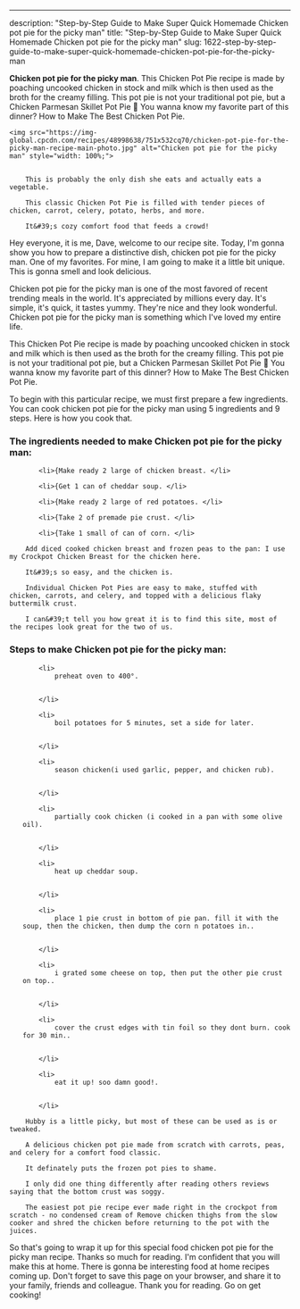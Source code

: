 ---
description: "Step-by-Step Guide to Make Super Quick Homemade Chicken pot pie for the picky man"
title: "Step-by-Step Guide to Make Super Quick Homemade Chicken pot pie for the picky man"
slug: 1622-step-by-step-guide-to-make-super-quick-homemade-chicken-pot-pie-for-the-picky-man

<p>
	<strong>Chicken pot pie for the picky man</strong>. 
	This Chicken Pot Pie recipe is made by poaching uncooked chicken in stock and milk which is then used as the broth for the creamy filling. This pot pie is not your traditional pot pie, but a Chicken Parmesan Skillet Pot Pie 🙂 You wanna know my favorite part of this dinner? How to Make The Best Chicken Pot Pie.
</p>
<p>
	
	<img src="https://img-global.cpcdn.com/recipes/48998638/751x532cq70/chicken-pot-pie-for-the-picky-man-recipe-main-photo.jpg" alt="Chicken pot pie for the picky man" style="width: 100%;">
	
	
		This is probably the only dish she eats and actually eats a vegetable.
	
		This classic Chicken Pot Pie is filled with tender pieces of chicken, carrot, celery, potato, herbs, and more.
	
		It&#39;s cozy comfort food that feeds a crowd!
	
</p>
<p>
	Hey everyone, it is me, Dave, welcome to our recipe site. Today, I'm gonna show you how to prepare a distinctive dish, chicken pot pie for the picky man. One of my favorites. For mine, I am going to make it a little bit unique. This is gonna smell and look delicious.
</p>
	
<p>
	Chicken pot pie for the picky man is one of the most favored of recent trending meals in the world. It's appreciated by millions every day. It's simple, it's quick, it tastes yummy. They're nice and they look wonderful. Chicken pot pie for the picky man is something which I've loved my entire life.
</p>
<p>
	This Chicken Pot Pie recipe is made by poaching uncooked chicken in stock and milk which is then used as the broth for the creamy filling. This pot pie is not your traditional pot pie, but a Chicken Parmesan Skillet Pot Pie 🙂 You wanna know my favorite part of this dinner? How to Make The Best Chicken Pot Pie.
</p>

<p>
To begin with this particular recipe, we must first prepare a few ingredients. You can cook chicken pot pie for the picky man using 5 ingredients and 9 steps. Here is how you cook that.
</p>

<h3>The ingredients needed to make Chicken pot pie for the picky man:</h3>

<ol>
	
		<li>{Make ready 2 large of chicken breast. </li>
	
		<li>{Get 1 can of cheddar soup. </li>
	
		<li>{Make ready 2 large of red potatoes. </li>
	
		<li>{Take 2 of premade pie crust. </li>
	
		<li>{Take 1 small of can of corn. </li>
	
</ol>
<p>
	
		Add diced cooked chicken breast and frozen peas to the pan: I use my Crockpot Chicken Breast for the chicken here.
	
		It&#39;s so easy, and the chicken is.
	
		Individual Chicken Pot Pies are easy to make, stuffed with chicken, carrots, and celery, and topped with a delicious flaky buttermilk crust.
	
		I can&#39;t tell you how great it is to find this site, most of the recipes look great for the two of us.
	
</p>

<h3>Steps to make Chicken pot pie for the picky man:</h3>

<ol>
	
		<li>
			preheat oven to 400°.
			
			
		</li>
	
		<li>
			boil potatoes for 5 minutes, set a side for later.
			
			
		</li>
	
		<li>
			season chicken(i used garlic, pepper, and chicken rub).
			
			
		</li>
	
		<li>
			partially cook chicken (i cooked in a pan with some olive oil).
			
			
		</li>
	
		<li>
			heat up cheddar soup.
			
			
		</li>
	
		<li>
			place 1 pie crust in bottom of pie pan. fill it with the soup, then the chicken, then dump the corn n potatoes in..
			
			
		</li>
	
		<li>
			i grated some cheese on top, then put the other pie crust on top..
			
			
		</li>
	
		<li>
			cover the crust edges with tin foil so they dont burn. cook for 30 min..
			
			
		</li>
	
		<li>
			eat it up! soo damn good!.
			
			
		</li>
	
</ol>

<p>
	
		Hubby is a little picky, but most of these can be used as is or tweaked.
	
		A delicious chicken pot pie made from scratch with carrots, peas, and celery for a comfort food classic.
	
		It definately puts the frozen pot pies to shame.
	
		I only did one thing differently after reading others reviews saying that the bottom crust was soggy.
	
		The easiest pot pie recipe ever made right in the crockpot from scratch - no condensed cream of Remove chicken thighs from the slow cooker and shred the chicken before returning to the pot with the juices.
	
</p>

<p>
	So that's going to wrap it up for this special food chicken pot pie for the picky man recipe. Thanks so much for reading. I'm confident that you will make this at home. There is gonna be interesting food at home recipes coming up. Don't forget to save this page on your browser, and share it to your family, friends and colleague. Thank you for reading. Go on get cooking!
</p>
